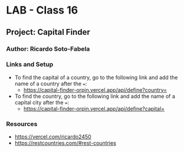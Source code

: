 # LAB - Class 16

## Project: Capital Finder

### Author: Ricardo Soto-Fabela

### Links and Setup

* To find the capital of a country, go to the following link and add the name of a country after the `=`:
  * https://capital-finder-orpin.vercel.app/api/define?country=
* To find the country, go to the following link and add the name of a capital city after the `=`:
  * https://capital-finder-orpin.vercel.app/api/define?capital=

### Resources

* https://vercel.com/ricardo2450
* https://restcountries.com/#rest-countries

